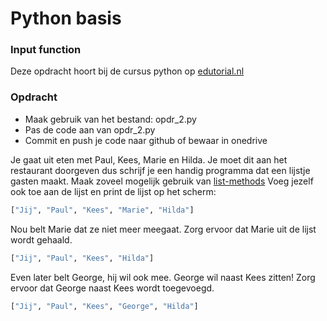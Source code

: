 # Python basis

### Input function
Deze opdracht hoort bij de cursus python op [edutorial.nl](https://www.edutorial.nl/course/python)

### Opdracht

* Maak gebruik van het bestand: opdr_2.py
* Pas de code aan van opdr_2.py
* Commit en push je code naar github of bewaar in onedrive

Je gaat uit eten met Paul, Kees, Marie en Hilda.
Je moet dit aan het restaurant doorgeven dus schrijf je een handig programma dat een lijstje gasten maakt. Maak zoveel mogelijk gebruik van [list-methods](https://www.w3schools.com/python/python_ref_list.asp)
Voeg jezelf ook toe aan de lijst en print de lijst op het scherm:


```python
["Jij", "Paul", "Kees", "Marie", "Hilda"]
```
Nou belt Marie dat ze niet meer meegaat.
Zorg ervoor dat Marie uit de lijst wordt gehaald.
```python
["Jij", "Paul", "Kees", "Hilda"]
```
Even later belt George, hij wil ook mee. George wil naast Kees zitten!
Zorg ervoor dat George naast Kees wordt toegevoegd.

```python
["Jij", "Paul", "Kees", "George", "Hilda"]


